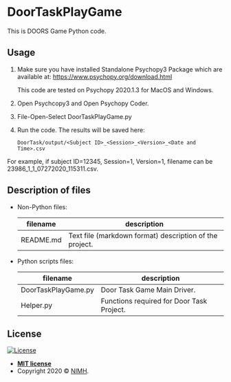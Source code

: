 # DoorTaskPlayGame

 This is DOORS Game Python code.
 
## Usage
1. Make sure you have installed Standalone Psychopy3 Package which are available at:
https://www.psychopy.org/download.html

    This code are tested on Psychopy 2020.1.3 for MacOS and Windows.
2. Open Psychcopy3 and Open Psychopy Coder.
3. File-Open-Select DoorTaskPlayGame.py 


4. Run the code. The results will be saved here:

       DoorTask/output/<Subject ID>_<Session>_<Version>_<Date and Time>.csv

For example, if subject ID=12345, Session=1, Version=1, filename can be 23986_1_1_07272020_115311.csv.

Description of files
--------------------

- Non-Python files:

    filename                          |  description
    ----------------------------------|------------------------------------------------------------------------------------
    README.md                         |  Text file (markdown format) description of the project.

- Python scripts files:

    filename                          |  description
    ----------------------------------|------------------------------------------------------------------------------------
    DoorTaskPlayGame.py             |  Door Task Game Main Driver.
    Helper.py            |  Functions required for Door Task Project.
## License

[![License](http://img.shields.io/:license-mit-blue.svg?style=flat-square)](http://badges.mit-license.org)

- **[MIT license](http://opensource.org/licenses/mit-license.php)**
- Copyright 2020 © <a href="https://www.nimh.nih.gov/index.shtml" target="_blank">NIMH</a>.

